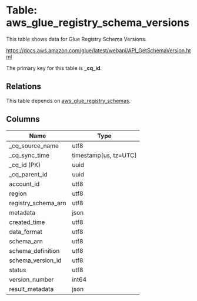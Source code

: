 # Table: aws_glue_registry_schema_versions

This table shows data for Glue Registry Schema Versions.

https://docs.aws.amazon.com/glue/latest/webapi/API_GetSchemaVersion.html

The primary key for this table is **_cq_id**.

## Relations

This table depends on [aws_glue_registry_schemas](aws_glue_registry_schemas).

## Columns

| Name          | Type          |
| ------------- | ------------- |
|_cq_source_name|utf8|
|_cq_sync_time|timestamp[us, tz=UTC]|
|_cq_id (PK)|uuid|
|_cq_parent_id|uuid|
|account_id|utf8|
|region|utf8|
|registry_schema_arn|utf8|
|metadata|json|
|created_time|utf8|
|data_format|utf8|
|schema_arn|utf8|
|schema_definition|utf8|
|schema_version_id|utf8|
|status|utf8|
|version_number|int64|
|result_metadata|json|